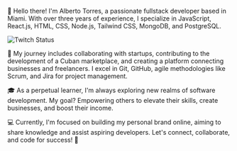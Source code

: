 👋 Hello there! I'm Alberto Torres, a passionate fullstack developer based in Miami. With over three years of experience, I specialize in JavaScript, React.js, HTML, CSS, Node.js, Tailwind CSS, MongoDB, and PostgreSQL.

![Twitch Status](https://img.shields.io/badge/any_text-you_like-blue)

🚀 My journey includes collaborating with startups, contributing to the development of a Cuban marketplace, and creating a platform connecting businesses and freelancers. I excel in Git, GitHub, agile methodologies like Scrum, and Jira for project management.

🎓 As a perpetual learner, I'm always exploring new realms of software development. My goal? Empowering others to elevate their skills, create businesses, and boost their income.

💻 Currently, I'm focused on building my personal brand online, aiming to share knowledge and assist aspiring developers. Let's connect, collaborate, and code for success! 🚀

